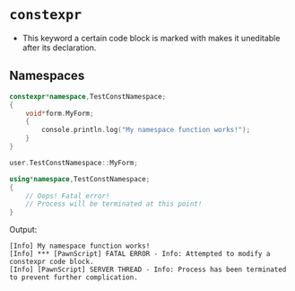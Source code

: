 # `constexpr`

- This keyword a certain code block is marked with makes it uneditable after its declaration.

## Namespaces

```cpp
constexpr*namespace,TestConstNamespace;
{
	void*form.MyForm;
	{
		console.println.log("My namespace function works!");
	}
}

user.TestConstNamespace::MyForm;

using*namespace,TestConstNamespace;
{
	// Oops! Fatal error!
	// Process will be terminated at this point!
}
```

Output:

```
[Info] My namespace function works!
[Info] *** [PawnScript] FATAL ERROR - Info: Attempted to modify a constexpr code block.
[Info] [PawnScript] SERVER THREAD - Info: Process has been terminated to prevent further complication.
```